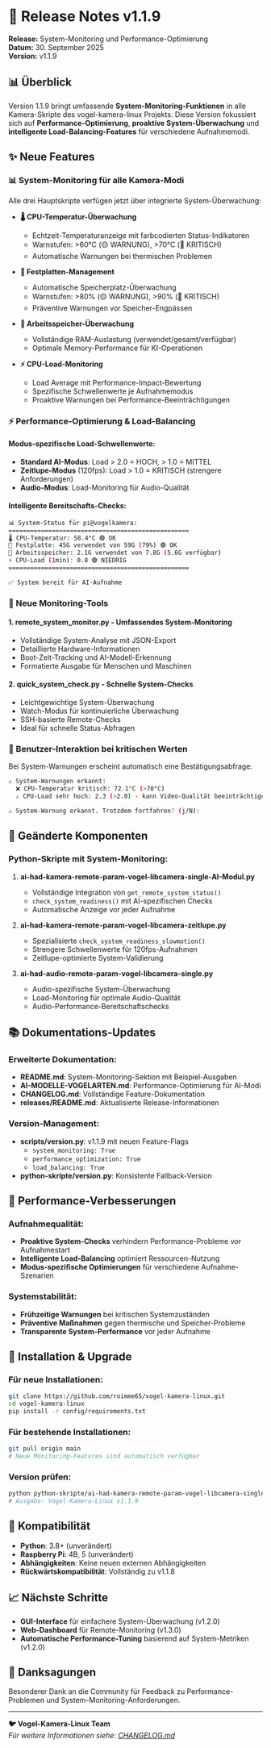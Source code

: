# 🚀 Release Notes v1.1.9

**Release:** System-Monitoring und Performance-Optimierung  
**Datum:** 30. September 2025  
**Version:** v1.1.9  

## 📊 Überblick

Version 1.1.9 bringt umfassende **System-Monitoring-Funktionen** in alle Kamera-Skripte des vogel-kamera-linux Projekts. Diese Version fokussiert sich auf **Performance-Optimierung**, **proaktive System-Überwachung** und **intelligente Load-Balancing-Features** für verschiedene Aufnahmemodi.

## ✨ Neue Features

### 📊 System-Monitoring für alle Kamera-Modi
Alle drei Hauptskripte verfügen jetzt über integrierte System-Überwachung:

- **🌡️ CPU-Temperatur-Überwachung**
  - Echtzeit-Temperaturanzeige mit farbcodierten Status-Indikatoren
  - Warnstufen: >60°C (🟡 WARNUNG), >70°C (🔴 KRITISCH)
  - Automatische Warnungen bei thermischen Problemen

- **💾 Festplatten-Management** 
  - Automatische Speicherplatz-Überwachung
  - Warnstufen: >80% (🟡 WARNUNG), >90% (🔴 KRITISCH) 
  - Präventive Warnungen vor Speicher-Engpässen

- **🧠 Arbeitsspeicher-Überwachung**
  - Vollständige RAM-Auslastung (verwendet/gesamt/verfügbar)
  - Optimale Memory-Performance für KI-Operationen

- **⚡ CPU-Load-Monitoring**
  - Load Average mit Performance-Impact-Bewertung
  - Spezifische Schwellenwerte je Aufnahmemodus
  - Proaktive Warnungen bei Performance-Beeinträchtigungen

### ⚡ Performance-Optimierung & Load-Balancing

#### Modus-spezifische Load-Schwellenwerte:
- **Standard AI-Modus**: Load > 2.0 = HOCH, > 1.0 = MITTEL
- **Zeitlupe-Modus** (120fps): Load > 1.0 = KRITISCH (strengere Anforderungen)
- **Audio-Modus**: Load-Monitoring für Audio-Qualität

#### Intelligente Bereitschafts-Checks:
```bash
📊 System-Status für pi@vogelkamera:
==================================================
🌡️ CPU-Temperatur: 58.4°C 🟢 OK
💾 Festplatte: 45G verwendet von 59G (79%) 🟢 OK  
🧠 Arbeitsspeicher: 2.1G verwendet von 7.8G (5.6G verfügbar)
⚡ CPU-Load (1min): 0.8 🟢 NIEDRIG
==================================================

✅ System bereit für AI-Aufnahme
```

### 🔧 Neue Monitoring-Tools

#### 1. **remote_system_monitor.py** - Umfassendes System-Monitoring
- Vollständige System-Analyse mit JSON-Export
- Detaillierte Hardware-Informationen  
- Boot-Zeit-Tracking und AI-Modell-Erkennung
- Formatierte Ausgabe für Menschen und Maschinen

#### 2. **quick_system_check.py** - Schnelle System-Checks
- Leichtgewichtige System-Überwachung
- Watch-Modus für kontinuierliche Überwachung
- SSH-basierte Remote-Checks
- Ideal für schnelle Status-Abfragen

### 🚨 Benutzer-Interaktion bei kritischen Werten

Bei System-Warnungen erscheint automatisch eine Bestätigungsabfrage:
```bash
⚠️ System-Warnungen erkannt:
  ❌ CPU-Temperatur kritisch: 72.1°C (>70°C)
  ⚠️ CPU-Load sehr hoch: 2.3 (>2.0) - kann Video-Qualität beeinträchtigen

⚠️ System-Warnung erkannt. Trotzdem fortfahren? (j/N):
```

## 🔄 Geänderte Komponenten

### Python-Skripte mit System-Monitoring:
1. **ai-had-kamera-remote-param-vogel-libcamera-single-AI-Modul.py**
   - Vollständige Integration von `get_remote_system_status()`
   - `check_system_readiness()` mit AI-spezifischen Checks
   - Automatische Anzeige vor jeder Aufnahme

2. **ai-had-kamera-remote-param-vogel-libcamera-zeitlupe.py**  
   - Spezialisierte `check_system_readiness_slowmotion()` 
   - Strengere Schwellenwerte für 120fps-Aufnahmen
   - Zeitlupe-optimierte System-Validierung

3. **ai-had-audio-remote-param-vogel-libcamera-single.py**
   - Audio-spezifische System-Überwachung
   - Load-Monitoring für optimale Audio-Qualität
   - Audio-Performance-Bereitschaftschecks

## 📚 Dokumentations-Updates

### Erweiterte Dokumentation:
- **README.md**: System-Monitoring-Sektion mit Beispiel-Ausgaben
- **AI-MODELLE-VOGELARTEN.md**: Performance-Optimierung für AI-Modi  
- **CHANGELOG.md**: Vollständige Feature-Dokumentation
- **releases/README.md**: Aktualisierte Release-Informationen

### Version-Management:
- **scripts/version.py**: v1.1.9 mit neuen Feature-Flags
  - `system_monitoring: True`
  - `performance_optimization: True` 
  - `load_balancing: True`
- **python-skripte/__version__.py**: Konsistente Fallback-Version

## 🎯 Performance-Verbesserungen

### Aufnahmequalität:
- **Proaktive System-Checks** verhindern Performance-Probleme vor Aufnahmestart
- **Intelligente Load-Balancing** optimiert Ressourcen-Nutzung
- **Modus-spezifische Optimierungen** für verschiedene Aufnahme-Szenarien

### Systemstabilität:
- **Frühzeitige Warnungen** bei kritischen Systemzuständen  
- **Präventive Maßnahmen** gegen thermische und Speicher-Probleme
- **Transparente System-Performance** vor jeder Aufnahme

## 🔧 Installation & Upgrade

### Für neue Installationen:
```bash
git clone https://github.com/roimme65/vogel-kamera-linux.git
cd vogel-kamera-linux
pip install -r config/requirements.txt
```

### Für bestehende Installationen:
```bash
git pull origin main
# Neue Monitoring-Features sind automatisch verfügbar
```

### Version prüfen:
```bash
python python-skripte/ai-had-kamera-remote-param-vogel-libcamera-single-AI-Modul.py --version
# Ausgabe: Vogel-Kamera-Linux v1.1.9
```

## 🧪 Kompatibilität

- **Python**: 3.8+ (unverändert)
- **Raspberry Pi**: 4B, 5 (unverändert)
- **Abhängigkeiten**: Keine neuen externen Abhängigkeiten
- **Rückwärtskompatibilität**: Vollständig zu v1.1.8

## 📈 Nächste Schritte

- **GUI-Interface** für einfachere System-Überwachung (v1.2.0)
- **Web-Dashboard** für Remote-Monitoring (v1.3.0)
- **Automatische Performance-Tuning** basierend auf System-Metriken (v1.2.0)

## 🤝 Danksagungen

Besonderer Dank an die Community für Feedback zu Performance-Problemen und System-Monitoring-Anforderungen.

---

**🐦 Vogel-Kamera-Linux Team**  
*Für weitere Informationen siehe: [CHANGELOG.md](docs/CHANGELOG.md)*